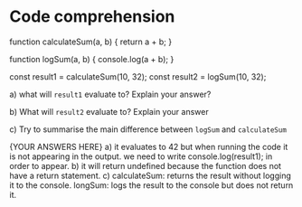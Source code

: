 # Code comprehension

<!--
Remember to **preview a markdown file** on your computer you can do:
Ctrl + Shift + V (Windows/Linux) or CMD + Shift + V (Mac)

Consider the code in this program below:

```js -->

function calculateSum(a, b) {
return a + b;
}

function logSum(a, b) {
console.log(a + b);
}

const result1 = calculateSum(10, 32);
const result2 = logSum(10, 32);

a) what will `result1` evaluate to? Explain your answer?

b) What will `result2` evaluate to? Explain your answer

c) Try to summarise the main difference between `logSum` and `calculateSum`

{YOUR ANSWERS HERE}
a) it evaluates to 42 but when running the code it is not appearing in the output. we need to write console.log(result1); in order to appear.
b) it will return undefined because the function does not have a return statement.
c) calculateSum: returns the result without logging it to the console.
longSum: logs the result to the console but does not return it.

